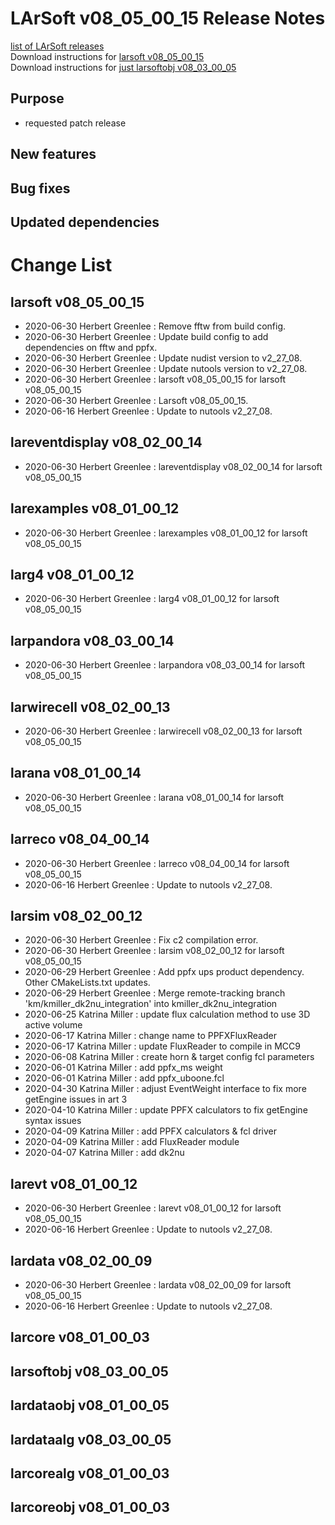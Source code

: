 # LArSoft v08_05_00_15 Release Notes



[list of LArSoft releases](LArSoft_release_list)  
Download instructions for [larsoft v08_05_00_15](http://scisoft.fnal.gov/scisoft/bundles/larsoft/v08_05_00_15/larsoft-v08_05_00_15.html)  
Download instructions for [just larsoftobj v08_03_00_05](http://scisoft.fnal.gov/scisoft/bundles/larsoftobj/v08_03_00_05/larsoftobj-v08_03_00_05.html)

## Purpose

-   requested patch release

## New features

## Bug fixes

## Updated dependencies

# Change List

## larsoft v08_05_00_15

-   2020-06-30 Herbert Greenlee : Remove fftw from build config.
-   2020-06-30 Herbert Greenlee : Update build config to add dependencies on fftw and ppfx.
-   2020-06-30 Herbert Greenlee : Update nudist version to v2_27_08.
-   2020-06-30 Herbert Greenlee : Update nutools version to v2_27_08.
-   2020-06-30 Herbert Greenlee : larsoft v08_05_00_15 for larsoft v08_05_00_15
-   2020-06-30 Herbert Greenlee : Larsoft v08_05_00_15.
-   2020-06-16 Herbert Greenlee : Update to nutools v2_27_08.

## lareventdisplay v08_02_00_14

-   2020-06-30 Herbert Greenlee : lareventdisplay v08_02_00_14 for larsoft v08_05_00_15

## larexamples v08_01_00_12

-   2020-06-30 Herbert Greenlee : larexamples v08_01_00_12 for larsoft v08_05_00_15

## larg4 v08_01_00_12

-   2020-06-30 Herbert Greenlee : larg4 v08_01_00_12 for larsoft v08_05_00_15

## larpandora v08_03_00_14

-   2020-06-30 Herbert Greenlee : larpandora v08_03_00_14 for larsoft v08_05_00_15

## larwirecell v08_02_00_13

-   2020-06-30 Herbert Greenlee : larwirecell v08_02_00_13 for larsoft v08_05_00_15

## larana v08_01_00_14

-   2020-06-30 Herbert Greenlee : larana v08_01_00_14 for larsoft v08_05_00_15

## larreco v08_04_00_14

-   2020-06-30 Herbert Greenlee : larreco v08_04_00_14 for larsoft v08_05_00_15
-   2020-06-16 Herbert Greenlee : Update to nutools v2_27_08.

## larsim v08_02_00_12

-   2020-06-30 Herbert Greenlee : Fix c2 compilation error.
-   2020-06-30 Herbert Greenlee : larsim v08_02_00_12 for larsoft v08_05_00_15
-   2020-06-29 Herbert Greenlee : Add ppfx ups product dependency. Other CMakeLists.txt updates.
-   2020-06-29 Herbert Greenlee : Merge remote-tracking branch 'km/kmiller_dk2nu_integration' into kmiller_dk2nu_integration
-   2020-06-25 Katrina Miller : update flux calculation method to use 3D active volume
-   2020-06-17 Katrina Miller : change name to PPFXFluxReader
-   2020-06-17 Katrina Miller : update FluxReader to compile in MCC9
-   2020-06-08 Katrina Miller : create horn & target config fcl parameters
-   2020-06-01 Katrina Miller : add ppfx_ms weight
-   2020-06-01 Katrina Miller : add ppfx_uboone.fcl
-   2020-04-30 Katrina Miller : adjust EventWeight interface to fix more getEngine issues in art 3
-   2020-04-10 Katrina Miller : update PPFX calculators to fix getEngine syntax issues
-   2020-04-09 Katrina Miller : add PPFX calculators & fcl driver
-   2020-04-09 Katrina Miller : add FluxReader module
-   2020-04-07 Katrina Miller : add dk2nu

## larevt v08_01_00_12

-   2020-06-30 Herbert Greenlee : larevt v08_01_00_12 for larsoft v08_05_00_15
-   2020-06-16 Herbert Greenlee : Update to nutools v2_27_08.

## lardata v08_02_00_09

-   2020-06-30 Herbert Greenlee : lardata v08_02_00_09 for larsoft v08_05_00_15
-   2020-06-16 Herbert Greenlee : Update to nutools v2_27_08.

## larcore v08_01_00_03

## larsoftobj v08_03_00_05

## lardataobj v08_01_00_05

## lardataalg v08_03_00_05

## larcorealg v08_01_00_03

## larcoreobj v08_01_00_03
